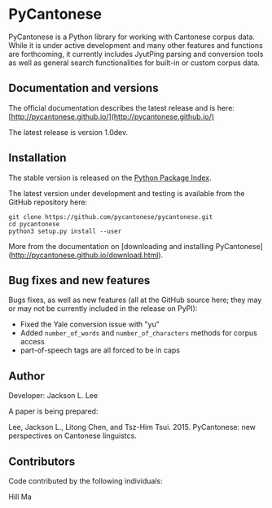 # PyCantonese

PyCantonese is a Python library for working with Cantonese corpus data.
While it is under active development and many other features and
functions are forthcoming, 
it currently includes JyutPing parsing and conversion tools as well as general 
search functionalities for built-in or custom corpus data.

## Documentation and versions

The official documentation describes the latest release and is here:
[http://pycantonese.github.io/](http://pycantonese.github.io/)

The latest release is version 1.0dev.

## Installation

The stable version is released on the
[Python Package Index](https://pypi.python.org/pypi/pycantonese).

The latest version under development and testing is available from the GitHub
repository here:

    git clone https://github.com/pycantonese/pycantonese.git
    cd pycantonese
    python3 setup.py install --user

More from the documentation on [downloading and installing PyCantonese]
(http://pycantonese.github.io/download.html).


## Bug fixes and new features

Bugs fixes, as well as new features
(all at the GitHub source here;
they may or may not be currently included in the release on PyPI):

* Fixed the Yale conversion issue with "yu"
* Added `number_of_words` and `number_of_characters` methods for corpus access
* part-of-speech tags are all forced to be in caps


## Author

Developer: Jackson L. Lee

A paper is being prepared:

Lee, Jackson L., Litong Chen, and Tsz-Him Tsui. 2015. PyCantonese: new perspectives on Cantonese linguistcs.

## Contributors

Code contributed by the following individuals:

Hill Ma


